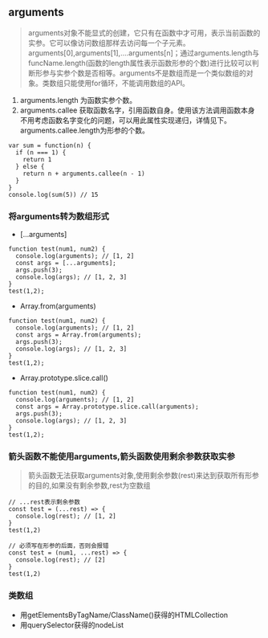 ## arguments
> arguments对象不能显式的创建，它只有在函数中才可用，表示当前函数的实参。它可以像访问数组那样去访问每一个子元素。arguments[0],arguments[1],....arguments[n]；通过arguments.length与funcName.length(函数的length属性表示函数形参的个数)进行比较可以判断形参与实参个数是否相等。arguments不是数组而是一个类似数组的对象。类数组只能使用for循环，不能调用数组的API。

1. arguments.length 为函数实参个数。
2. arguments.callee 获取函数名字，引用函数自身。使用该方法调用函数本身不用考虑函数名字变化的问题，可以用此属性实现递归，详情见下。arguments.callee.length为形参的个数。
```
var sum = function(n) {
  if (n === 1) {
    return 1
  } else {
    return n + arguments.callee(n - 1)
  }
}
console.log(sum(5)) // 15
```
### 将arguments转为数组形式
- [...arguments]
```
function test(num1, num2) {
  console.log(arguments); // [1, 2]
  const args = [...arguments];
  args.push(3);
  console.log(args); // [1, 2, 3]
}
test(1,2);
```
- Array.from(arguments)
```
function test(num1, num2) {
  console.log(arguments); // [1, 2]
  const args = Array.from(arguments);
  args.push(3);
  console.log(args); // [1, 2, 3]
}
test(1,2);
```
- Array.prototype.slice.call()
```
function test(num1, num2) {
  console.log(arguments); // [1, 2]
  const args = Array.prototype.slice.call(arguments);
  args.push(3);
  console.log(args); // [1, 2, 3]
}
test(1,2);
```
### 箭头函数不能使用arguments,箭头函数使用剩余参数获取实参
> 箭头函数无法获取arguments对象,使用剩余参数(rest)来达到获取所有形参的目的,如果没有剩余参数,rest为空数组

```
// ...rest表示剩余参数
const test = (...rest) => {
  console.log(rest); // [1, 2]
}
test(1,2)

// 必须写在形参的后面，否则会报错
const test = (num1, ...rest) => {
  console.log(rest); // [2]
}
test(1,2)
```
### 类数组
- 用getElementsByTagName/ClassName()获得的HTMLCollection
- 用querySelector获得的nodeList